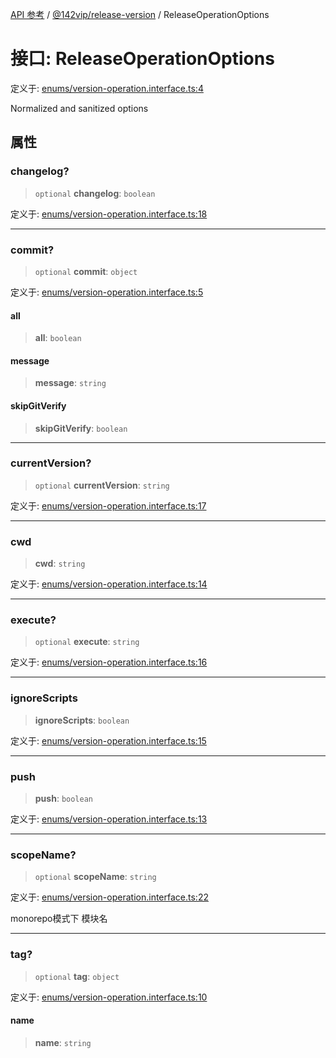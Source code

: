 [API 参考](../wiki/Home) / [@142vip/release-version](../wiki/@142vip.release-version) / ReleaseOperationOptions

# 接口: ReleaseOperationOptions

定义于: [enums/version-operation.interface.ts:4](https://github.com/142vip/core-x/blob/5281e59d2cdd2de59e1ea761d17ed7fe118d1e60/packages/release-version/src/enums/version-operation.interface.ts#L4)

Normalized and sanitized options

## 属性

### changelog?

> `optional` **changelog**: `boolean`

定义于: [enums/version-operation.interface.ts:18](https://github.com/142vip/core-x/blob/5281e59d2cdd2de59e1ea761d17ed7fe118d1e60/packages/release-version/src/enums/version-operation.interface.ts#L18)

***

### commit?

> `optional` **commit**: `object`

定义于: [enums/version-operation.interface.ts:5](https://github.com/142vip/core-x/blob/5281e59d2cdd2de59e1ea761d17ed7fe118d1e60/packages/release-version/src/enums/version-operation.interface.ts#L5)

#### all

> **all**: `boolean`

#### message

> **message**: `string`

#### skipGitVerify

> **skipGitVerify**: `boolean`

***

### currentVersion?

> `optional` **currentVersion**: `string`

定义于: [enums/version-operation.interface.ts:17](https://github.com/142vip/core-x/blob/5281e59d2cdd2de59e1ea761d17ed7fe118d1e60/packages/release-version/src/enums/version-operation.interface.ts#L17)

***

### cwd

> **cwd**: `string`

定义于: [enums/version-operation.interface.ts:14](https://github.com/142vip/core-x/blob/5281e59d2cdd2de59e1ea761d17ed7fe118d1e60/packages/release-version/src/enums/version-operation.interface.ts#L14)

***

### execute?

> `optional` **execute**: `string`

定义于: [enums/version-operation.interface.ts:16](https://github.com/142vip/core-x/blob/5281e59d2cdd2de59e1ea761d17ed7fe118d1e60/packages/release-version/src/enums/version-operation.interface.ts#L16)

***

### ignoreScripts

> **ignoreScripts**: `boolean`

定义于: [enums/version-operation.interface.ts:15](https://github.com/142vip/core-x/blob/5281e59d2cdd2de59e1ea761d17ed7fe118d1e60/packages/release-version/src/enums/version-operation.interface.ts#L15)

***

### push

> **push**: `boolean`

定义于: [enums/version-operation.interface.ts:13](https://github.com/142vip/core-x/blob/5281e59d2cdd2de59e1ea761d17ed7fe118d1e60/packages/release-version/src/enums/version-operation.interface.ts#L13)

***

### scopeName?

> `optional` **scopeName**: `string`

定义于: [enums/version-operation.interface.ts:22](https://github.com/142vip/core-x/blob/5281e59d2cdd2de59e1ea761d17ed7fe118d1e60/packages/release-version/src/enums/version-operation.interface.ts#L22)

monorepo模式下 模块名

***

### tag?

> `optional` **tag**: `object`

定义于: [enums/version-operation.interface.ts:10](https://github.com/142vip/core-x/blob/5281e59d2cdd2de59e1ea761d17ed7fe118d1e60/packages/release-version/src/enums/version-operation.interface.ts#L10)

#### name

> **name**: `string`
